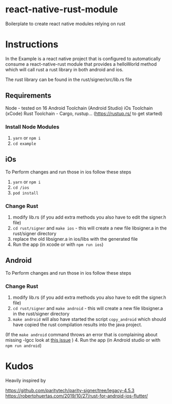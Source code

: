 # react-native-rust-module

Boilerplate to create react native modules relying on rust

# Instructions

In the Example is a react native project that is configured to automatically consume a react-native-rust module that provides
a helloWorld method which will call rust a rust library in both android and ios.

The rust library can be found in the rust/signer/src/lib.rs file

## Requirements

Node - tested on 16
Android Toolchain (Android Studio)
iOs Toolchain (xCode)
Rust Toolchain - Cargo, rustup... (https://rustup.rs/ to get started)

### Install Node Modules

1. `yarn` or `npm i`
2. `cd example`

## iOs

To Perform changes and run those in ios follow these steps

1. `yarn` or `npm i`
2. `cd /ios`
3. `pod install`

### Change Rust

1. modify lib.rs (if you add extra methods you also have to edit the signer.h file)
2. `cd rust/signer` and `make ios` - this will create a new file libsigner.a in the rust/signer directory
3. replace the old libsigner.a in ios/libs with the generated file
4. Run the app (in xcode or with `npm run ios`)

## Android

To Perform changes and run those in ios follow these steps

### Change Rust

1. modify lib.rs (if you add extra methods you also have to edit the signer.h file)
2. `cd rust/signer` and `make android` - this will create a new file libsigner.a in the rust/signer directory
3. `make android` will also have started the script `copy_android` which should have copied the rust compilation results into
   the java project.

(If the `make android` command throws an error that is complaining about missing -lgcc look at [this issue](https://github.com/fzyzcjy/flutter_rust_bridge/issues/419) ) 4. Run the app (in Android studio or with `npm run android`)

# Kudos

Heavily inspired by

https://github.com/paritytech/parity-signer/tree/legacy-4.5.3
https://robertohuertas.com/2019/10/27/rust-for-android-ios-flutter/

